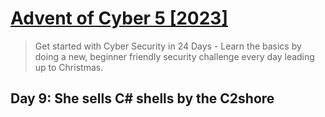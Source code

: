 # [Advent of Cyber 5 [2023]](https://tryhackme.com/room/adventofcyber2023)

> Get started with Cyber Security in 24 Days - Learn the basics by doing a new, beginner friendly security challenge every day leading up to Christmas.

## Day 9: She sells C# shells by the C2shore

































